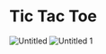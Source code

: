 # Tic Tac Toe

![Untitled](https://user-images.githubusercontent.com/54330804/161170904-c7e5be96-0888-4698-af9a-bcb0a28542e5.png)
![Untitled 1](https://user-images.githubusercontent.com/54330804/161170908-295e474e-6d59-4ce8-9811-b23c0a58fd7e.png)
